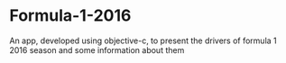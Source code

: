 # Formula-1-2016
An app, developed using objective-c, to present the drivers of formula 1 2016 season and some information about them
